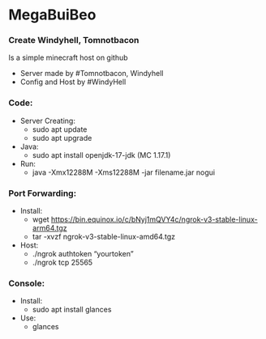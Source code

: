 # MegaBuiBeo
### Create Windyhell, Tomnotbacon #

Is a simple minecraft host on github

 - Server made by #Tomnotbacon, Windyhell 
 - Config and Host by #WindyHell

### Code: #
 - Server Creating:
    + sudo apt update
    + sudo apt upgrade
 - Java:
    + sudo apt install openjdk-17-jdk (MC 1.17.1)
 - Run:
    + java -Xmx12288M -Xms12288M -jar filename.jar nogui

### Port Forwarding: #
 - Install:
    + wget https://bin.equinox.io/c/bNyj1mQVY4c/ngrok-v3-stable-linux-arm64.tgz
    + tar -xvzf ngrok-v3-stable-linux-amd64.tgz
 - Host:
    + ./ngrok authtoken “yourtoken”
    + ./ngrok tcp 25565

### Console: #
 - Install:
    + sudo apt install glances
 - Use:
    + glances

